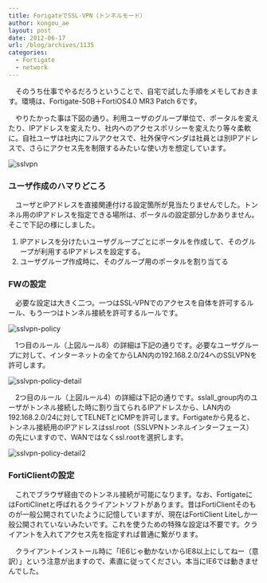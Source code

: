 ```yaml
---
title: ForigateでSSL-VPN（トンネルモード）
author: kongou_ae
layout: post
date: 2012-06-17
url: /blog/archives/1135
categories:
  - Fortigate
  - network
---
```

</p> 

　そのうち仕事でやるだろうということで、自宅で試した手順をメモしておきます。環境は、Fortigate-50B＋FortiOS4.0 MR3 Patch 6です。 

　やりたかった事は下図の通り。利用ユーザのグループ単位で、ポータルを変えたり、IPアドレスを変えたり、社内へのアクセスポリシーを変えたり等々柔軟に。自社ユーザは社内にフルアクセスで、社外保守ベンダは社員とは別IPアドレスで、さらにアクセス先を制限するみたいな使い方を想定しています。

![sslvpn][1]

### ユーザ作成のハマりどころ

　ユーザとIPアドレスを直接関連付ける設定箇所が見当たりませんでした。トンネル用のIPアドレスを指定できる場所は、ポータルの設定部分しかありません。そこで下記の様にしました。

  1. IPアドレスを分けたいユーザグループごとにポータルを作成して、そのグループが利用するIPアドレスを設定する。
  2. ユーザグループ作成時に、そのグループ用のポータルを割り当てる

### FWの設定

　必要な設定は大きく二つ。一つはSSL-VPNでのアクセスを自体を許可するルール、もう一つはトンネル接続を許可するルールです。 

![sslvpn-policy][2]

　1つ目のルール（上図ルール8）の詳細は下記の通りです。必要なユーザグループに対して、インターネットの全てからLAN内の192.168.2.0/24へのSSLVPNを許可します。

![sslvpn-policy-detail][3]

　2つ目のルール（上図ルール4）の詳細は下記の通りです。sslall_group内のユーザがトンネル接続した時に割り当てられるIPアドレスから、LAN内の192.168.2.0/24に対してTELNETとICMPを許可します。Fortigateから見ると、トンネル接続用のIPアドレスはssl.root（SSLVPNトンネルインターフェース）の先にいますので、WANではなくssl.rootを選択します。

![sslvpn-policy-detail2][4]

### FortiClientの設定

　これでブラウザ経由でのトンネル接続が可能になります。なお、FortigateにはFortiClinetと呼ばれるクライアントソフトがあります。昔はFortiClientそのものが一般公開されていたように記憶していますが、現在はFortiClient Liteしか一般公開されていないみたいです。これを使うための特殊な設定は不要です。クライアントを入れてアクセス先を指定すれば普通に繋がります。

　クライアントインストール時に「IE6じゃ動かないからIE8以上にしてねー（意訳）」という注意が出ますので、素直に従ってください。本当にIE6では動きませんでした。

 [1]: http://aimless.jp/blog/images/sslvpn.png
 [2]: http://aimless.jp/blog/images/sslvpn-policy.png
 [3]: http://aimless.jp/blog/images/sslvpn-policy-detail.png
 [4]: http://aimless.jp/blog/images/sslvpn-policy-detail2.png